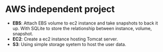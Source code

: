 # AWS independent project
* **EBS**: Attach EBS volume to ec2 instance and take snapshots to back it up. With SQLite to store the relationship between instance, volume, snapshot.
* **EC2**: Create a ec2 instance hosting Tomcat server.
* **S3**: Using simple storage syetem to host the user data.
